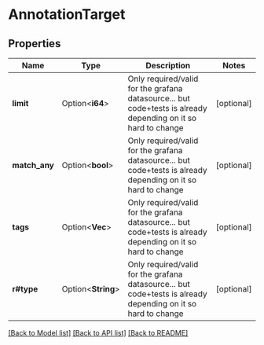 # AnnotationTarget

## Properties

Name | Type | Description | Notes
------------ | ------------- | ------------- | -------------
**limit** | Option<**i64**> | Only required/valid for the grafana datasource... but code+tests is already depending on it so hard to change | [optional]
**match_any** | Option<**bool**> | Only required/valid for the grafana datasource... but code+tests is already depending on it so hard to change | [optional]
**tags** | Option<**Vec<String>**> | Only required/valid for the grafana datasource... but code+tests is already depending on it so hard to change | [optional]
**r#type** | Option<**String**> | Only required/valid for the grafana datasource... but code+tests is already depending on it so hard to change | [optional]

[[Back to Model list]](../README.md#documentation-for-models) [[Back to API list]](../README.md#documentation-for-api-endpoints) [[Back to README]](../README.md)



